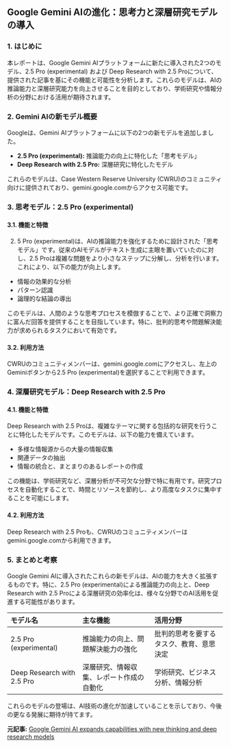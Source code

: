 ## Google Gemini AIの進化：思考力と深層研究モデルの導入

### 1. はじめに

本レポートは、Google Gemini AIプラットフォームに新たに導入された2つのモデル、2.5 Pro (experimental) および Deep Research with 2.5 Proについて、提供された記事を基にその機能と可能性を分析します。これらのモデルは、AIの推論能力と深層研究能力を向上させることを目的としており、学術研究や情報分析の分野における活用が期待されます。

### 2. Gemini AIの新モデル概要

Googleは、Gemini AIプラットフォームに以下の2つの新モデルを追加しました。

* **2.5 Pro (experimental):** 推論能力の向上に特化した「思考モデル」
* **Deep Research with 2.5 Pro:** 深層研究に特化したモデル

これらのモデルは、Case Western Reserve University (CWRU)のコミュニティ向けに提供されており、gemini.google.comからアクセス可能です。

### 3. 思考モデル：2.5 Pro (experimental)

#### 3.1. 機能と特徴

2. 5 Pro (experimental)は、AIの推論能力を強化するために設計された「思考モデル」です。従来のAIモデルがテキスト生成に主眼を置いていたのに対し、2.5 Proは複雑な問題をより小さなステップに分解し、分析を行います。これにより、以下の能力が向上します。

 * 情報の効果的な分析
 * パターン認識
 * 論理的な結論の導出

 このモデルは、人間のような思考プロセスを模倣することで、より正確で洞察力に富んだ回答を提供することを目指しています。特に、批判的思考や問題解決能力が求められるタスクにおいて有効です。

#### 3.2. 利用方法

CWRUのコミュニティメンバーは、gemini.google.comにアクセスし、左上のGeminiボタンから2.5 Pro (experimental)を選択することで利用できます。

### 4. 深層研究モデル：Deep Research with 2.5 Pro

#### 4.1. 機能と特徴

Deep Research with 2.5 Proは、複雑なテーマに関する包括的な研究を行うことに特化したモデルです。このモデルは、以下の能力を備えています。

* 多様な情報源からの大量の情報収集
* 関連データの抽出
* 情報の統合と、まとまりのあるレポートの作成

この機能は、学術研究など、深層分析が不可欠な分野で特に有用です。研究プロセスを自動化することで、時間とリソースを節約し、より高度なタスクに集中することを可能にします。

#### 4.2. 利用方法

Deep Research with 2.5 Proも、CWRUのコミュニティメンバーはgemini.google.comから利用できます。

### 5. まとめと考察

Google Gemini AIに導入されたこれらの新モデルは、AIの能力を大きく拡張するものです。特に、2.5 Pro (experimental)による推論能力の向上と、Deep Research with 2.5 Proによる深層研究の効率化は、様々な分野でのAI活用を促進する可能性があります。

| モデル名 | 主な機能 | 活用分野 |
| :--------------------------- | :---------------------------------------- | :--------------------------------------- |
| 2.5 Pro (experimental) | 推論能力の向上、問題解決能力の強化 | 批判的思考を要するタスク、教育、意思決定 |
| Deep Research with 2.5 Pro | 深層研究、情報収集、レポート作成の自動化 | 学術研究、ビジネス分析、情報分析 |

これらのモデルの登場は、AI技術の進化が加速していることを示しており、今後の更なる発展に期待が持てます。


**元記事:** [Google Gemini AI expands capabilities with new thinking and deep research models](https://thedaily.case.edu/google-gemini-ai-expands-capabilities-with-new-thinking-and-deep-research-models-2/)